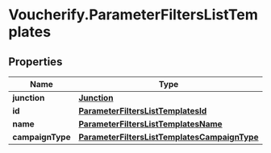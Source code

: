 # Voucherify.ParameterFiltersListTemplates

## Properties

Name | Type | Description | Notes
------------ | ------------- | ------------- | -------------
**junction** | [**Junction**](Junction.md) |  | [optional] 
**id** | [**ParameterFiltersListTemplatesId**](ParameterFiltersListTemplatesId.md) |  | [optional] 
**name** | [**ParameterFiltersListTemplatesName**](ParameterFiltersListTemplatesName.md) |  | [optional] 
**campaignType** | [**ParameterFiltersListTemplatesCampaignType**](ParameterFiltersListTemplatesCampaignType.md) |  | [optional] 


